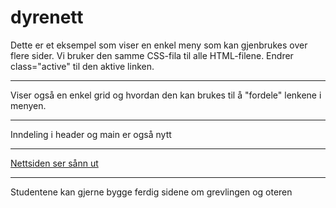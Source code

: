 # dyrenett
Dette er et eksempel som viser en enkel meny som kan gjenbrukes over flere sider. Vi bruker den samme CSS-fila til alle HTML-filene. Endrer class="active" til den aktive linken.
***
Viser også en enkel grid og hvordan den kan brukes til å "fordele" lenkene i menyen.
***
Inndeling i header og main er også nytt
***
[Nettsiden ser sånn ut](https://gloer.github.io/dyrenett/index.html)
***
Studentene kan gjerne bygge ferdig sidene om grevlingen og oteren